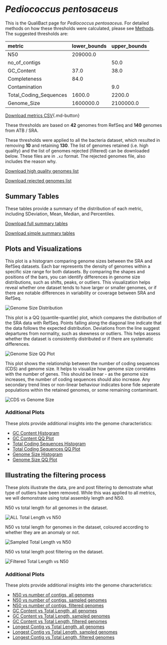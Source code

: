 # *Pediococcus pentosaceus*

This is the QualiBact page for *Pediococcus pentosaceus*. For detailed methods on how these thresholds were calculated, please see [Methods](../../methods.md).
The suggested thresholds are: 

| metric                 | lower_bounds   | upper_bounds   |
|:-----------------------|:---------------|:---------------|
| N50                    | 209000.0       |                |
| no_of_contigs          |                | 50.0           |
| GC_Content             | 37.0           | 38.0           |
| Completeness           | 84.0           |                |
| Contamination          |                | 9.0            |
| Total_Coding_Sequences | 1600.0         | 2200.0         |
| Genome_Size            | 1600000.0      | 2100000.0      |

[Download metrics CSV](Pediococcus_pentosaceus_metrics.csv){.md-button}


These thresholds are based on **42** genomes from RefSeq and **140** genomes from ATB / SRA.

These thresholds were applied to all the bacteria dataset, which resulted in removing **10** and retaining **130**.
The list of genomes retained (i.e. high quality) and the list of genomes rejected (filtered) can be downloaded below. These files are in `.xz` format. The rejected genomes file, also includes the reason why.

[Download high quality genomes list](Pediococcus_pentosaceus_high_quality_genomes.csv.xz)


[Download rejected genomes list](Pediococcus_pentosaceus_filtered_out_genomes.csv.xz)



## Summary Tables
These tables provide a summary of the distribution of each metric, including SDeviation, Mean, Median, and Percentiles.

[Download full summary tables](summary.csv)

[Download simple summary tables](selected_summary.csv)

## Plots and Visualizations

This plot is a histogram comparing genome sizes between the SRA and RefSeq datasets. Each bar represents the density of genomes within a specific size range for both datasets. By comparing the shapes and positions of the bars, you can identify differences in genome size distributions, such as shifts, peaks, or outliers. This visualization helps reveal whether one dataset tends to have larger or smaller genomes, or if there are notable differences in variability or coverage between SRA and RefSeq.

![Genome Size Distribution](Genome_Size_refseq_histogram_kde.png)

This plot is a QQ (quantile-quantile) plot, which compares the distribution of the SRA data with RefSeq. Points falling along the diagonal line indicate that the data follows the expected distribution. Deviations from the line suggest departures from normality, such as skewness or outliers. This helps assess whether the dataset is consistently distributed or if there are systematic differences.

![Genome Size QQ Plot](Genome_Size_refseq_qqplot.png)

This plot shows the relationship between the number of coding sequences (CDS) and genome size. It helps to visualize how genome size correlates with the number of genes. This should be linear - as the genome size increases, the number of coding sequences should also increase. Any secondary trend lines or non-linear behaviour indicates bone fide seperate populations within the retained genomes, or some remaining contaminant. 

![CDS vs Genome Size](Pediococcus_pentosaceus_CDS_vs_Genome_Size.png)

### Additional Plots

These plots provide additional insights into the genome characteristics:

- [GC Content Histogram](GC_Content_refseq_histogram_kde.png)
- [GC Content QQ Plot](GC_Content_refseq_qqplot.png)
- [Total Coding Sequences Histogram](Total_Coding_Sequences_refseq_histogram_kde.png)
- [Total Coding Sequences QQ Plot](Total_Coding_Sequences_refseq_qqplot.png)
- [Genome Size Histogram](Genome_Size_refseq_histogram_kde.png)
- [Genome Size QQ Plot](Genome_Size_refseq_qqplot.png)
## Illustrating the filtering process
These plots illustrate the data, pre and post filtering to demostrate what type of outliers have been removed. While this was applied to all metrics, we will demonstrate using total assembly length and N50.

N50 vs total length for all genomes in the dataset.

![ALL Total Length vs N50](Pediococcus_pentosaceus_all_total_length_N50.png)

N50 vs total length for genomes in the dataset, coloured according to whether they are an anomaly or not.

![Sampled Total Length vs N50](Pediococcus_pentosaceus_sample_total_length_N50.png)

N50 vs total length post filtering on the dataset.

![Filtered Total Length vs N50](Pediococcus_pentosaceus_filt_total_length_N50.png)

### Additional Plots

These plots provide additional insights into the genome characteristics:

- [N50 vs number of contigs, all genomes](Pediococcus_pentosaceus_all_N50_number.png)
- [N50 vs number of contigs, sampled genomes](Pediococcus_pentosaceus_sample_N50_number.png)
- [N50 vs number of contigs, filtered genomes](Pediococcus_pentosaceus_filt_N50_number.png)
- [GC Content vs Total Length, all genomes](Pediococcus_pentosaceus_all_total_length_GC_Content.png)
- [GC Content vs Total Length, sampled genomes](Pediococcus_pentosaceus_sample_total_length_GC_Content.png)
- [GC Content vs Total Length, filtered genomes](Pediococcus_pentosaceus_filt_total_length_GC_Content.png)
- [Longest Contig vs Total Length, all genomes](Pediococcus_pentosaceus_all_total_length_longest.png)
- [Longest Contig vs Total Length, sampled genomes](Pediococcus_pentosaceus_sample_total_length_longest.png)
- [Longest Contig vs Total Length, filtered genomes](Pediococcus_pentosaceus_filt_total_length_longest.png)
